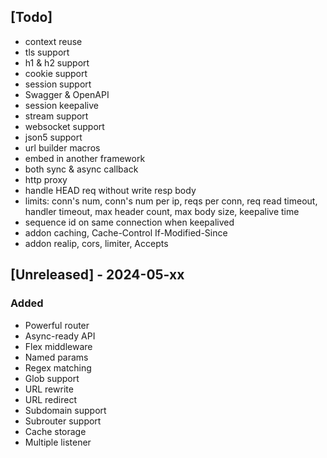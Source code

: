## [Todo]

- context reuse
- tls support
- h1 & h2 support
- cookie support
- session support
- Swagger & OpenAPI
- session keepalive
- stream support
- websocket support
- json5 support
- url builder macros
- embed in another framework
- both sync & async callback
- http proxy
- handle HEAD req without write resp body
- limits: conn's num, conn's num per ip, reqs per conn, req read timeout, handler timeout, max header count, max body size, keepalive time
- sequence id on same connection when keepalived
- addon caching, Cache-Control If-Modified-Since
- addon realip, cors, limiter, Accepts

## [Unreleased] - 2024-05-xx

### Added

- Powerful router
- Async-ready API
- Flex middleware
- Named params
- Regex matching
- Glob support
- URL rewrite
- URL redirect
- Subdomain support
- Subrouter support
- Cache storage
- Multiple listener